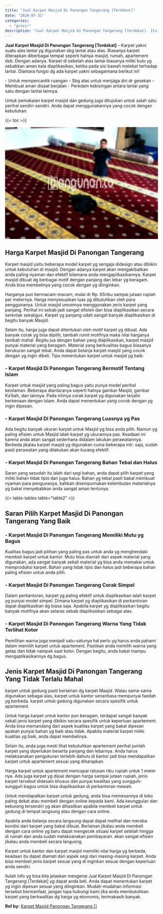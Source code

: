 ```yaml
---
title: "Jual Karpet Masjid Di Panongan Tangerang [Terdekat]"
date: "2024-07-31"
categories: 
  - "grosir"
description: "Jual Karpet Masjid Di Panongan Tangerang [Terdekat]. Itulah Info yg bisa kita jelaskan mengenai Jual Karpet Masjid Di Panongan Tangerang [Terdekat] yg dapa..."
---
```


**Jual Karpet Masjid Di Panongan Tangerang \[Terdekat\]** – Karpet yakni suatu alas lantai yg digunakan sbg lantai atau alas. Biasanya karpet diterapkan diberbagai tempat seperti halnya masjid, rumah, apartement dsb. Dengan adanya. Karpet di sebelah atas lantai biasanya miliki bulu yg sebabkan aman kala diaplikasikan, ketika pada sisi bawah melekat terhadap lantai. Diantara fungsi dg ada karpet yakni sebagaimana berikut ini!

\- Untuk mempercantik ruangan - Sbg alas untuk menjaga diri dr gesekan - Membuat aman disaat berjalan - Peredam kebisingan antara lantai yang satu dengan lantai lainnya.

Untuk pemakaian karpet masjid dan gedung juga ditujukan untuk salah satu perihal sendiri-sendiri. Anda dapat menggunakannya yang cocok dengan kebutuhan.

{{< toc >}}

![Jual Karpet Masjid Di Panongan Tangerang [Terdekat]](/images/grosir-karpet-murah-34.png)

## Harga Karpet Masjid Di Panongan Tangerang

Karpet masjid yaitu beberapa model karpet yg sengaja didesign atau dibikin untuk kebutuhan di masjid. Dengan adanya karpet akan mengakibatkan anda paling nyaman dan efektif bilamana anda mengaplikasikannya. Karpet masjid dibuat dg berbagai motif dengan panjang dan lebar yg beragam. Anda bisa membelinya yang cocok dengan yg diinginkan.

Harganya pun bermacam-macam, mulai dr Rp. 65ribu sampai jutaan rupiah per meternya. Harga menyesuaikan luas yg dibutuhkan oleh para penggunanya. Untuk masjid umumnya menggunakan jenis karpet yang panjang. Perihal ini sebab jadi sangat efisien dan bisa diaplikasikan secara serentak sekaligus. Karpet yg panjang udah sangat banyak diaplikasikan di begitu banyak Masjid.

Selain itu, harga juga dapat ditentukan oleh motif karpet yg dibuat. Ada banyak corak yg bisa dipilih, tambah rumit motifnya maka nilai harganya tambah mahal. Begitu jua dengan bahan yang diaplikasikan, karpet masjid punyai material yang beragam. Material yang berkualitas bagus biasanya berukuran sangat tebal. Anda dapat belanja karpet masjid yang cocok dengan yg ingin dibeli. Tips menentukan karpet untuk masjid yg baik:

### \- Karpet Masjid Di Panongan Tangerang Bermotif Tentang Islam

Karpet untuk masjid yang paling bagus yaitu punya model perihal keislaman. Beberapa diantaranya seperti halnya gambar Masjid, gambar Ka’bah, dan lainnya. Pada intinya corak karpet yg digunakan terjalin berkenaan dengan Islam. Anda dapat menentukan yang cocok dengan yg ingin dipesan.

### \- Karpet Masjid Di Panongan Tangerang Luasnya yg Pas

Ada begitu banyak ukuran karpet untuk Masjid yg bisa anda pilih. Namun yg paling efisien untuk Masjid ialah karpet yg ukurannya pas. Keadaan ini karena anda akan sangat sederhana didalam lakukan perawatannya. Berbeda jikalau karpet masjid yg digunakan cuma beberapa mtr. saja, sudah pasti perawatan yang dilakukan akan kurang efektif.

### \- Karpet Masjid Di Panongan Tangerang Bahan Tebal dan Halus

Saran yang sesudah itu ialah dari segi bahan, anda dapat pilih karpet yang miliki bahan tidak tipis dan juga halus. Bahan yg tebal pasti bakal membuat nyaman para pengunanya, bahkan disempurnakan kelembutan materialnya yg bakal menyebabkan anda sangat aman tentunya.

{{< table-tables table="table2" >}}

## Saran Pilih Karpet Masjid Di Panongan Tangerang Yang Baik

### \- Karpet Masjid Di Panongan Tangerang Memiliki Mutu yg Bagus

Kualitas bagus jadi pilihan yang paling pas untuk anda yg menghendaki membeli karpet untuk kantor. Mutu bisa diamati dari aspek material yang digunakan, ada sangat banyak sekali material yg bisa anda memakai untuk memproduksi karpet. Bahan yang tidak tipis dan halus jadi beberapa bahan paling efisien untuk anda pilih.

### \- Karpet Masjid Di Panongan Tangerang Corak Simpel

Dalam perkantoran, karpet yg paling efektif untuk diaplikasikan ialah karpet yg punyai model simpel. Dimana karpet yg diaplikasikan di perkantoran dapat diaplikasikan dg biasa saja. Apabila karpet yg diaplikasikan begitu banyak motifnya akan selaras sebab diaplikasikan sebagai alas.

### \- Karpet Masjid Di Panongan Tangerang Warna Yang Tidak Terlihat Kotor

Pemilihan warna juga menjadi satu-satunya hal perlu yg harus anda pahami dalam memilih karpet untuk apartement. Pastikan anda memilih warna yang gelap dan tidak nampak saat kotor. Dengan begitu, anda bakal mampu mengaplikasikannya dg bagus.

## Jenis Karpet Masjid Di Panongan Tangerang Yang Tidak Terlalu Mahal

karpet untuk gedung pasti berlainan dg karpet Masjid. Walau sama-sama digunakan sebagai alas, karpet untuk kantor senantiasa mempunyai faedah yg berbeda. karpet untuk gedung digunakan secara spesifik untuk apartement.

Untuk harga karpet untuk kantor pun beragam, terdapat sangat banyak sekali jenis karpet yang dibikin secara spesifik untuk keperluan apartement. Anda bisa memandang dari aspek kualitas karpet yang bakal dipesan apakah punyai bahan yg baik atau tidak. Apabila material karpet miliki kualitas yg baik, anda dapat membelinya.

Selain itu, anda juga mesti lihat kebutuhkan apartement perihal jumlah karpet yang diperlukan beserta panjang dan lebarnya. Anda harus melaksanakan pengukuran terlebih dahulu di kantor jadi bisa mendapatkan karpet untuk apartement sesuai yang diharapkan.

Harga karpet untuk apartement mencapai ratusan ribu rupiah untuk 1 meter nya. Ada juga karpet yg dijual dengan harga sampai jutaan rupiah, jenis karpet tersebut didesain khusus dan punyai kwalitas yang sungguh-sungguh bagus untuk bisa diaplikasikan di perkantoran mewah.

Untuk mendapatkan karpet untuk gedung, anda bisa memesannya di toko paling dekat atau membeli dengan online kepada kami. Ada keunggulan dan kekurang tersendiri yg akan dihasilkan apabila membeli karpet untuk gedung di tempat langsung atau dengan cara online.

Apabila anda belanja secara langsung dapat dapat melihat dan meraba kondisi dari karpet yang bakal dibuat. Berlainan jikalau anda membeli dengan cara online yg baru dapat mengecek situasi karpet setelah hingga di rumah dan anda sudah melaksanakan pembayaran. akan sangat efisien jikalau anda membeli secara langusng.

Karpet untuk kantor dan karpet masjid memiliki nilai harga yg berbeda, keadaan itu dapat diamati dari aspek segi dari masing-masing karpet. Anda bisa membeli jenis karpet sesuai yang di inginkan sesuai dengan keperluan anda sendiri.

Itulah Info yg bisa kita jelaskan mengenai Jual Karpet Masjid Di Panongan Tangerang \[Terdekat\] yg dapat anda beli. Anda dapat menentukan karpet yg ingin dipesan sesuai yang diinginkan. Mudah-mudahan informasi tersebut bermanfaat, jangan lupa hubungi kami jika anda membutuhkan karpet yang berkwalitas dg harga yg ekonomis, terimakasih banyak.

**Ref by:**  [Karpet Masjid Panongan Tangerang []](https://id.wikipedia.org/wiki/Karpet)
